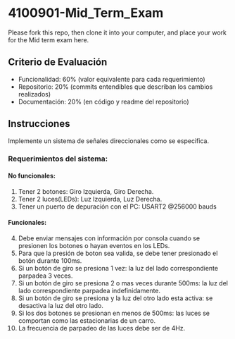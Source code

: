 # 4100901-Mid_Term_Exam
Please fork this repo, then clone it into your computer, and place your work for the Mid term exam here.

## Criterio de Evaluación 

* Funcionalidad: 60% (valor equivalente para cada requerimiento)
* Repositorio: 20% (commits entendibles que describan los cambios realizados)
* Documentación: 20% (en código y readme del repositorio)


## Instrucciones

Implemente un sistema de señales direccionales como se especifica.

### Requerimientos del sistema:

#### No funcionales:
1. Tener 2 botones: Giro Izquierda, Giro Derecha.
2. Tener 2 luces(LEDs): Luz Izquierda, Luz Derecha.
3. Tener un puerto de depuración con el PC: USART2 @256000 bauds

#### Funcionales:
4. Debe enviar mensajes con información por consola cuando se presionen los botones o hayan eventos en los LEDs.
5. Para que la presión de boton sea valida, se debe tener presionado el botón durante 100ms.
6. Si un botón de giro se presiona 1 vez: la luz del lado correspondiente parpadea 3 veces.
7. Si un botón de giro se presiona 2 o mas veces durante 500ms: la luz del lado correspondiente parpadea indefinidamente.
8. Si un botón de giro se presiona y la luz del otro lado esta activa: se desactiva la luz del otro lado.
9. Si los dos botones se presionan en menos de 500ms: las luces se comportan como las estacionarias de un carro.
10. La frecuencia de parpadeo de las luces debe ser de 4Hz.
